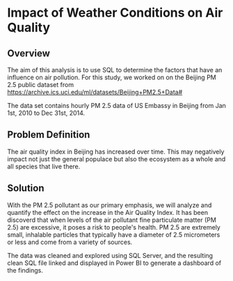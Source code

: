 # Impact of Weather Conditions on Air Quality

## Overview

The aim of this analysis is to use SQL to determine the factors that have an influence on air pollution.
For this study, we worked on on the Beijing PM 2.5 public dataset from https://archive.ics.uci.edu/ml/datasets/Beijing+PM2.5+Data#

The data set contains hourly PM 2.5 data of US Embassy in Beijing from Jan 1st, 2010 to Dec 31st, 2014.

## Problem Definition

The air quality index in Beijing has increased over time. This may negatively impact not just the general populace but also the ecosystem as a whole and all species that live there.

## Solution

With the PM 2.5 pollutant as our primary emphasis, we will analyze and quantify the effect on the increase in the Air Quality Index. It has been discoverd that when levels of the air pollutant fine particulate matter (PM 2.5) are excessive, it poses a risk to people's health.
PM 2.5 are extremely small, inhalable particles that typically have a diameter of 2.5 micrometers or less and come from a variety of sources.

The data was cleaned and explored using SQL Server, and the resulting clean SQL file linked and displayed in Power BI to generate a dashboard of the findings.



